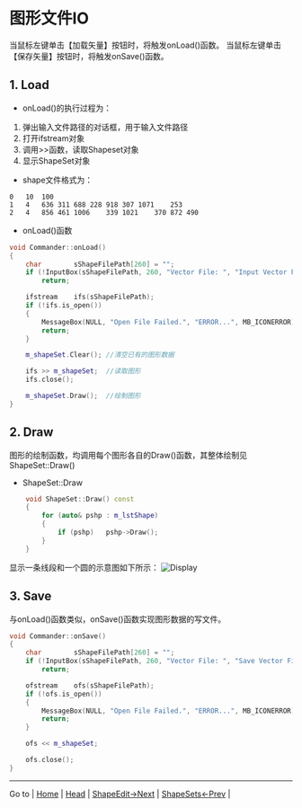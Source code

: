 # 图形文件IO

当鼠标左键单击【加载矢量】按钮时，将触发onLoad()函数。
当鼠标左键单击【保存矢量】按钮时，将触发onSave()函数。
   
## 1. Load
- onLoad()的执行过程为：
1. 弹出输入文件路径的对话框，用于输入文件路径
2. 打开ifstream对象
3. 调用>>函数，读取Shapeset对象
4. 显示ShapeSet对象

- shape文件格式为：
```
0	10	100
1	4	636	311	688	228	918	307	1071	253	
2	4	856	461	1006	339	1021	370	872	490	
```
- onLoad()函数
```c++
void Commander::onLoad()
{
	char		sShapeFilePath[260] = "";
	if (!InputBox(sShapeFilePath, 260, "Vector File: ", "Input Vector File Path."))
		return;

	ifstream	ifs(sShapeFilePath);
	if (!ifs.is_open())
	{
		MessageBox(NULL, "Open File Failed.", "ERROR...", MB_ICONERROR);
		return;
	}

	m_shapeSet.Clear();	//清空已有的图形数据

	ifs >> m_shapeSet;	//读取图形
	ifs.close();

	m_shapeSet.Draw();	//绘制图形
}

```
  
## 2. Draw
图形的绘制函数，均调用每个图形各自的Draw()函数，其整体绘制见ShapeSet::Draw()
- ShapeSet::Draw
```c++
	void ShapeSet::Draw() const
	{
		for (auto& pshp : m_lstShape)
		{
			if (pshp)	pshp->Draw();
		}
	}
```

显示一条线段和一个圆的示意图如下所示：
![Display](https://i.loli.net/2021/06/08/kDGx3uJA7eFqXo2.png)

## 3. Save
与onLoad()函数类似，onSave()函数实现图形数据的写文件。
```c++
void Commander::onSave()
{
	char		sShapeFilePath[260] = "";
	if (!InputBox(sShapeFilePath, 260, "Vector File: ", "Save Vector File Path."))
		return;

	ofstream	ofs(sShapeFilePath);
	if (!ofs.is_open())
	{
		MessageBox(NULL, "Open File Failed.", "ERROR...", MB_ICONERROR);
		return;
	}

	ofs << m_shapeSet;

	ofs.close();
}
```
---

Go to | [Home](../README.md) | [Head](#图形文件IO) | [ShapeEdit->Next](./D7_ShapeEdit.md) | [ShapeSets<-Prev](./D5_ShapeSets.md) |

